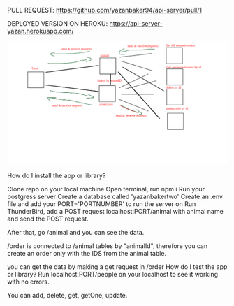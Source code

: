 PULL REQUEST: https://github.com/yazanbaker94/api-server/pull/1

DEPLOYED VERSION ON HEROKU: https://api-server-yazan.herokuapp.com/



![UML](UML.png "UML")



How do I install the app or library?

Clone repo on your local machine
Open terminal, run npm i
Run your postgress server
Create a database called 'yazanbakertwo'
Create an .env file and add your PORT='PORTNUMBER' to run the server on
Run ThunderBird, add a POST request localhost:PORT/animal with animal name and send the POST request. 

After that, go /animal and you can see the data.

/order is connected to /animal tables by "animalId", therefore you can create an order only with the IDS from the animal table.

you can get the data by making a get request in /order
How do I test the app or library? Run localhost:PORT/people on your localhost to see it working with no errors.

You can add, delete, get, getOne, update.
